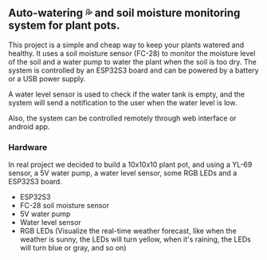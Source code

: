 ## Auto-watering 💦 and soil moisture monitoring system for plant pots.

This project is a simple and cheap way to keep your plants watered and healthy. 
It uses a soil moisture sensor (FC-28) to monitor the moisture level of the soil and a water pump to water the plant when the soil is too dry.
The system is controlled by an ESP32S3 board and can be powered by a battery or a USB power supply.

A water level sensor is used to check if the water tank is empty, and the system will send a notification to the user when the water level is low.

Also, the system can be controlled remotely through web interface or android app.

### Hardware
In real project we decided to build a 10x10x10 plant pot, and using a YL-69 sensor, a 5V water pump, a water level sensor, some RGB LEDs and a ESP32S3 board.

- ESP32S3 
- FC-28 soil moisture sensor
- 5V water pump
- Water level sensor
- RGB LEDs (Visualize the real-time weather forecast, like when the weather is sunny, the LEDs will turn yellow, 
when it's raining, the LEDs will turn blue or gray, and so on)






